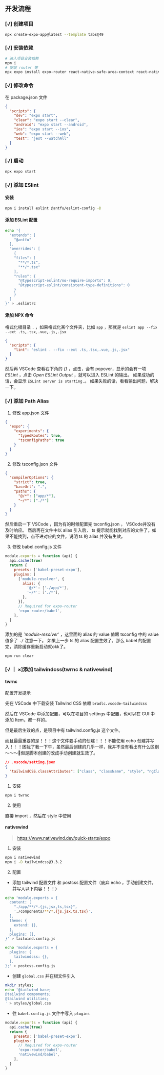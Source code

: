 
## 开发流程


### [√] 创建项目

```bash
npx create-expo-app@latest --template tabs@49
```

### [√] 安装依赖

```bash
# 进入项目安装依赖
npm i
# 安装 router 等
npx expo install expo-router react-native-safe-area-context react-native-screens expo-linking expo-constants expo-status-bar react-native-gesture-handler
```

### [√] 修改命令

在 package.json 文件

```json
{
  "scripts": {
    "dev": "expo start",
    "clear": "expo start --clear",
    "android": "expo start --android",
    "ios": "expo start --ios",
    "web": "expo start --web",
    "test": "jest --watchAll"
  }
}
```

### [√] 启动

```bash
npx expo start
```

### [√] 添加 ESlint

#### 安装
```bash
npm i install eslint @antfu/eslint-config -D
```

#### 添加 ESLint 配置

```bash
echo '{
  "extends": [
    "@antfu"
  ],
  "overrides": [
    {
    "files": [
      "**/*.ts",
      "**/*.tsx"
    ],
    "rules": {
      "@typescript-eslint/no-require-imports": 0,
      "@typescript-eslint/consistent-type-definitions": 0
    }
    }
  ]
}' > .eslintrc

```

#### 添加 NPX 命令

格式化根目录 `.` ，如果格式化某个文件夹，比如 `app` ，那就是 `eslint app --fix --ext .ts,.tsx,.vue,.js,.jsx`

```json
{
  "scripts": {
    "lint": "eslint . --fix --ext .ts,.tsx,.vue,.js,.jsx"
  }
}
```

然后再 VSCode 查看右下角的 *\{}* ，点击，会有 popover，显示的会有一项 *ESLint* ，点击 *Open ESLint Output* ，就可以进入 ESLint 的输出。
如果成功的话，会显示 `ESLint server is starting.`。 
如果失败的话，看看输出问题，解决一下。

### [√] 添加 Path Alias

1. 修改 app.json 文件

```json
{
  "expo": {
    "experiments": {
      "typedRoutes": true,
      "tsconfigPaths": true
    }
  }
}
```

2. 修改 tsconfig.json 文件

```json
{
  "compilerOptions": {
    "strict": true,
    "baseUrl": ".",
    "paths": {
      "@/*": ["app/*"],
      "~/*": ["./*"]
    }
  }
}
```

然后重启一下 VSCode ，因为有的时候配置完 tsconfig.json ， VSCode并没有及时响应。
然后再在文件中以 alias 引入后， ts 提示就能找到对应的文件了，如果不能找到，点不进对应的文件，说明 ts 的 alias 并没有生效。

3. 修改 babel.config.js 文件

```js
module.exports = function (api) {
  api.cache(true)
  return {
    presets: ['babel-preset-expo'],
    plugins: [
      ['module-resolver', {
        alias: {
          '@/*': ['./app/*'],
          '~/*': ['./*'],
        },
      }],
      // Required for expo-router
      'expo-router/babel',
    ],
  }
}
```

添加的是 *'module-resolver'* ，这里面的 alias 的 value 值跟 tsconfig 中的 value 值多了 `./` 注意一下。
如果上一步 ts 的 alias 配置生效了，那么 babel 的配置完，清除缓存重新启动就okk了。

```bash
npm run clear
```


### [√ ｜ ×]添加 tailwindcss(twrnc & nativewind)


#### twrnc

配置开发提示

先在 VSCode 中下载安装 Tailwind CSS 依赖 `bradlc.vscode-tailwindcss`

然后在 VSCode 中添加配置，可以在项目的 settings 中配置，也可以在 GUI 中添加 Item，都一样的。

但是最后生效的点，是项目中有 tailwind.config.js 这个文件。

而且最最重要的是！！！这个文件要手动的创建！！！不能使用 echo 创建并写入！！！困扰了我一下午，虽然最后创建的几乎一样，我并不没有看出有什么区别～～～🥹但是脚本创建的改成手动创建就生效了。

```json
// .vscode/setting.json
{
  "tailwindCSS.classAttributes": ["class", "className", "style", "ngClass", "extra", "someOtherAttribute"]
}
```

1. 安装

```bash
npm i twrnc
```

2. 使用

直接 import ，然后在 style 中使用

#### nativewind
> https://www.nativewind.dev/quick-starts/expo

1. 安装
```bash
npm i nativewind
npm i -D tailwindcss@3.3.2
```

2. 配置

- 添加 tailwind 配置文件 和 postcss 配置文件（废弃 echo ，手动创建文件，并写入以下内容！！！）

```bash
echo 'module.exports = {
  content: [
    "./app/**/*.{js,jsx,ts,tsx}",
    './components/**/*.{js,jsx,ts,tsx}',
  ],
  theme: {
    extend: {},
  },
  plugins: [],
}' > tailwind.config.js

echo 'module.exports = {
  plugins: {
    tailwindcss: {},
  },
};' > postcss.config.js
```

- 创建 `global.css` 并在根文件引入

```bash
mkdir styles; 
echo '@tailwind base;
@tailwind components;
@tailwind utilities;
' > styles/global.css
```

- 往 `babel.config.js` 文件中写入 `plugins`
```js
module.exports = function (api) {
  api.cache(true)
  return {
    presets: ['babel-preset-expo'],
    plugins: [
      // Required for expo-router
      'expo-router/babel',
      'nativewind/babel',
    ],
  }
}
```
